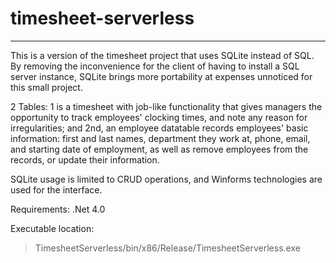 # timesheet-serverless 
-----------------------------------------------------------------------
This is a version of the timesheet project that uses SQLite instead of SQL. By removing the inconvenience for the client of having to install a SQL server instance, SQLite brings more portability at expenses unnoticed for this small project.

2 Tables: 1 is a timesheet with job-like functionality that gives managers the opportunity to track employees' clocking times, and note any reason for irregularities; and 2nd, an employee datatable records employees' basic information: first and last names, department they work at, phone, email, and starting date of employment, as well as remove employees from the records, or update their information.

SQLite usage is limited to CRUD operations, and Winforms technologies are used for the interface.

Requirements: .Net 4.0

Executable location:
> TimesheetServerless/bin/x86/Release/TimesheetServerless.exe
